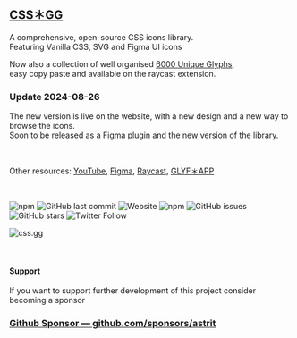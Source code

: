 ## [CSS＊GG](https://css.gg)

A comprehensive, open-source CSS icons library. \
Featuring Vanilla CSS, SVG and Figma UI icons

Now also a collection of well organised [6000 Unique Glyphs](https://glyf.app), \
easy copy paste and available on the raycast extension.

### Update 2024-08-26

The new version is live on the website, with a new design and a new way to browse the icons. \
Soon to be released as a Figma plugin and the new version of the library.

<br>

Other resources: [YouTube](https://youtube.com/@astrit), [Figma](https://www.figma.com/community/file/1284635132283811437/glyf-app-6000-variable-glyphs), [Raycast](https://www.raycast.com/astrit/css-gg), [GLYF＊APP](https://glyf.app)

<br>

![npm](https://img.shields.io/npm/v/css.gg) ![GitHub last commit](https://img.shields.io/github/last-commit/astrit/css.gg) ![Website](https://img.shields.io/website?url=https%3A%2F%2Fcss.gg) ![npm](https://img.shields.io/npm/dt/css.gg) ![GitHub issues](https://img.shields.io/github/issues/astrit/css.gg) ![GitHub stars](https://img.shields.io/github/stars/astrit/css.gg) ![Twitter Follow](https://img.shields.io/twitter/follow/astritmalsija?label=follow&style=social)

![css.gg](https://github.com/user-attachments/assets/b7b72681-de31-4568-ace1-939ce6ef1272)

<br>

#### Support

If you want to support further development of this project consider becoming a sponsor

### [Github Sponsor — github.com/sponsors/astrit](https://github.com/sponsors/astrit)
